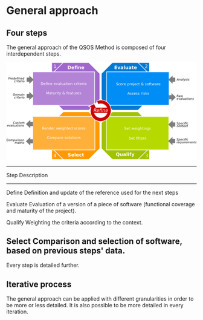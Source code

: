 # General approach

## Four steps

The general approach of the QSOS Method is composed of four interdependent steps.

![General approach of QSOS](Images/process-small_en.png)

-----------------------------------------------------------------------------------------------------
 Step           Description
-------------  --------------------------------------------------------------------------------------
 Define         Definition and update of the reference used for the next steps

 Evaluate       Evaluation of a version of a piece of software (functional coverage and maturity of the project).

 Qualify        Weighting the criteria according to the context.

 Select         Comparison and selection of software, based on previous steps' data.
-----------------------------------------------------------------------------------------------------

Every step is detailed further.
 
## Iterative process

The general approach can be applied with different granularities in order to be more or less detailed. It is also possible to be more detailed in every iteration.
